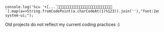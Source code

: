 ```
console.log('%c✉ '+[...`🍔🍑🍧🍙🍔🍠🍙🍕🍓🍘🍟🍤🍑🎤🎢🌰🍗🍝🍑🍙🍜🐼🍓🍟🍝`].map(a=>String.fromCodePoint(a.charCodeAt(1)%123)).join(''),"font:2em system-ui;");
```

Old projects do not reflect my current coding practices :)

